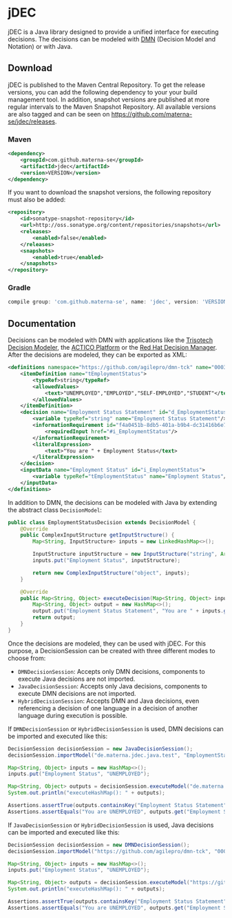 # jDEC
jDEC is a Java library designed to provide a unified interface for executing decisions. The decisions can be modeled with [DMN](https://www.omg.org/spec/DMN) (Decision Model and Notation) or with Java.

## Download

jDEC is published to the Maven Central Repository. To get the release versions, you can add the following dependency to your your build management tool. In addition, snapshot versions are published at more regular intervals to the Maven Snapshot Repository. All available versions are also tagged and can be seen on https://github.com/materna-se/jdec/releases.

### Maven
```xml
<dependency>
    <groupId>com.github.materna-se</groupId>
    <artifactId>jdec</artifactId>
    <version>VERSION</version>
</dependency>
```
If you want to download the snapshot versions, the following repository must also be added:
```xml
<repository>
    <id>sonatype-snapshot-repository</id>
    <url>http://oss.sonatype.org/content/repositories/snapshots</url>
    <releases>
        <enabled>false</enabled>
    </releases>
    <snapshots>
        <enabled>true</enabled>
    </snapshots>
</repository>
```

### Gradle
```gradle
compile group: 'com.github.materna-se', name: 'jdec', version: 'VERSION'
```

## Documentation

Decisions can be modeled with DMN with applications like the [Trisotech Decision Modeler](https://www.trisotech.com/digital-modeling-suite), the [ACTICO Platform](https://www.actico.com/platform/dmn-decision-model-notation) or the [Red Hat Decision Manager](https://www.redhat.com/de/technologies/jboss-middleware/decision-manager). After the decisions are modeled, they can be exported as XML:
```xml
<definitions namespace="https://github.com/agilepro/dmn-tck" name="0003-input-data-string-allowed-values" id="_0003-input-data-string-allowed-values" xmlns="http://www.omg.org/spec/DMN/20180521/MODEL/">
    <itemDefinition name="tEmploymentStatus">
        <typeRef>string</typeRef>
        <allowedValues>
            <text>"UNEMPLOYED","EMPLOYED","SELF-EMPLOYED","STUDENT"</text>
        </allowedValues>
    </itemDefinition>
    <decision name="Employment Status Statement" id="d_EmploymentStatusStatement">
        <variable typeRef="string" name="Employment Status Statement"/>
        <informationRequirement id="f4a0451b-8db5-401a-b9b4-dc31416b6e7d">
            <requiredInput href="#i_EmploymentStatus"/>
        </informationRequirement>
        <literalExpression>
            <text>"You are " + Employment Status</text>
        </literalExpression>
    </decision>
    <inputData name="Employment Status" id="i_EmploymentStatus">
        <variable typeRef="tEmploymentStatus" name="Employment Status"/>
    </inputData>
</definitions>
```

In addition to DMN, the decisions can be modeled with Java by extending the abstract class `DecisionModel`: 
```java
public class EmploymentStatusDecision extends DecisionModel {
	@Override
	public ComplexInputStructure getInputStructure() {
		Map<String, InputStructure> inputs = new LinkedHashMap<>();

		InputStructure inputStructure = new InputStructure("string", Arrays.asList("UNEMPLOYED", "EMPLOYED", "SELF-EMPLOYED", "STUDENT"));
		inputs.put("Employment Status", inputStructure);

		return new ComplexInputStructure("object", inputs);
	}

	@Override
	public Map<String, Object> executeDecision(Map<String, Object> inputs) {
		Map<String, Object> output = new HashMap<>();
		output.put("Employment Status Statement", "You are " + inputs.get("Employment Status"));
		return output;
	}
}
```

Once the decisions are modeled, they can be used with jDEC. For this purpose, a DecisionSession can be created with three different modes to choose from:
- `DMNDecisionSession`: Accepts only DMN decisions, components to execute Java decisions are not imported.
- `JavaDecisionSession`: Accepts only Java decisions, components to execute DMN decisions are not imported.
- `HybridDecisionSession`: Accepts DMN and Java decisions, even referencing a decision of one language in a decision of another language during execution is possible.

If `DMNDecisionSession` or `HybridDecisionSession` is used, DMN decisions can be imported and executed like this:
```java
DecisionSession decisionSession = new JavaDecisionSession();
decisionSession.importModel("de.materna.jdec.java.test", "EmploymentStatusDecision", /* Decision Source */);

Map<String, Object> inputs = new HashMap<>();
inputs.put("Employment Status", "UNEMPLOYED");

Map<String, Object> outputs = decisionSession.executeModel("de.materna.jdec.java.test", "EmploymentStatusDecision", inputs);
System.out.println("executeHashMap(): " + outputs);

Assertions.assertTrue(outputs.containsKey("Employment Status Statement"));
Assertions.assertEquals("You are UNEMPLOYED", outputs.get("Employment Status Statement"));
```

If `JavaDecisionSession` or `HybridDecisionSession` is used, Java decisions can be imported and executed like this:
```java
DecisionSession decisionSession = new DMNDecisionSession();
decisionSession.importModel("https://github.com/agilepro/dmn-tck", "0003-input-data-string-allowed-values", /* Decision Source */);

Map<String, Object> inputs = new HashMap<>();
inputs.put("Employment Status", "UNEMPLOYED");

Map<String, Object> outputs = decisionSession.executeModel("https://github.com/agilepro/dmn-tck", "0003-input-data-string-allowed-values", inputs);
System.out.println("executeHashMap(): " + outputs);

Assertions.assertTrue(outputs.containsKey("Employment Status Statement"));
Assertions.assertEquals("You are UNEMPLOYED", outputs.get("Employment Status Statement"));
```